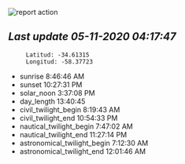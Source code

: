 ![report action](https://github.com/matiasz8/actions-for-reports/workflows/report%20action/badge.svg?branch=develop) 


## *****Last update 05-11-2020 04:17:47*****



		 Latitud: -34.61315
		 Longitud: -58.37723

 - sunrise 	 8:46:46 AM
 - sunset 	 10:27:31 PM
 - solar_noon 	 3:37:08 PM
 - day_length 	 13:40:45
 - civil_twilight_begin 	 8:19:43 AM
 - civil_twilight_end 	 10:54:33 PM
 - nautical_twilight_begin 	 7:47:02 AM
 - nautical_twilight_end 	 11:27:14 PM
 - astronomical_twilight_begin 	 7:12:30 AM
 - astronomical_twilight_end 	 12:01:46 AM
